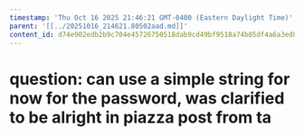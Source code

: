 ```yaml
---
timestamp: 'Thu Oct 16 2025 21:46:21 GMT-0400 (Eastern Daylight Time)'
parent: '[[../20251016_214621.80502aad.md]]'
content_id: d74e902edb2b9c704e45726750518dab9cd49bf9518a74b05df4a6a3ed814c42
---
```


# question: can use a simple string for now for the password, was clarified to be alright in piazza post from ta
